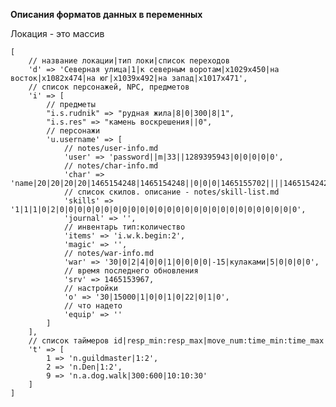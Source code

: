 **Описания форматов данных в переменных**

Локация - это массив

    [
        // название локации|тип локи|список переходов
        'd' => 'Северная улица|1|к северным воротам|x1029x450|на восток|x1082x474|на юг|x1039x492|на запад|x1017x471',
        // список персонажей, NPC, предметов
        'i' => [
            // предметы
            "i.s.rudnik" => "рудная жила|8|0|300|8|1",
            "i.s.res" => "камень воскрешения||0",
            // персонажи
            'u.username' => [
                // notes/user-info.md
                'user' => 'password||m|33||1289395943|0|0|0|0|0',
                // notes/char-info.md
                'char' => 'name|20|20|20|20|1465154248|1465154248||0|0|0|1465155702||||1465154242|1465154242',
                // список скилов. описание - notes/skill-list.md
                'skills' => '1|1|1|0|2|0|0|0|0|0|0|0|0|0|0|0|0|0|0|0|0|0|0|0|0|0|0|0|0|0|0|0',
                'journal' => '',
                // инвентарь тип:количество
                'items' => 'i.w.k.begin:2',
                'magic' => '',
                // notes/war-info.md
                'war' => '30|0|2|4|0|0|1|0|0|0|0|-15|кулаками|5|0|0|0|0',
                // время последнего обновления
                'srv' => 1465153967,
                // настройки
                'o' => '30|15000|1|0|0|1|0|22|0|1|0',
                // что надето
                'equip' => ''
            ]
        ],
        // список таймеров id|resp_min:resp_max|move_num:time_min:time_max
        't' => [
            1 => 'n.guildmaster|1:2',
            2 => 'n.Den|1:2',
            9 => 'n.a.dog.walk|300:600|10:10:30'
        ]
    ]
